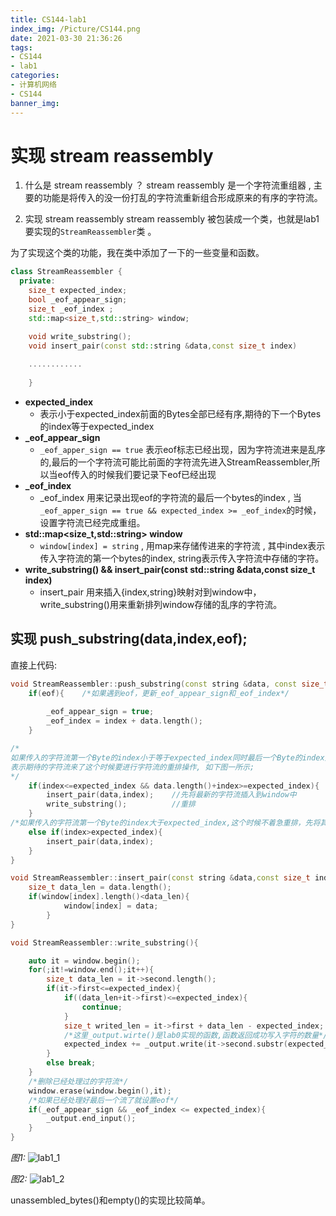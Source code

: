 ```yaml
---
title: CS144-lab1
index_img: /Picture/CS144.png
date: 2021-03-30 21:36:26
tags:
- CS144
- lab1
categories:
- 计算机网络
- CS144
banner_img:
---
```


# 实现 stream reassembly

1. 什么是 stream reassembly ？
stream reassembly 是一个字符流重组器 , 主要的功能是将传入的没一份打乱的字符流重新组合形成原来的有序的字符流。<br>

2. 实现 stream reassembly 
stream reassembly 被包装成一个类，也就是lab1要实现的`StreamReassembler`类 。

为了实现这个类的功能，我在类中添加了一下的一些变量和函数。
```C++
class StreamReassembler {
  private: 
	size_t expected_index;	
	bool _eof_appear_sign;		
	size_t _eof_index ;	
	std::map<size_t,std::string> window;

	void write_substring();
	void insert_pair(const std::string &data,const size_t index)
	
	............
	
	}
```
- **expected_index**
	- 表示小于expected_index前面的Bytes全部已经有序,期待的下一个Bytes的index等于expected_index
- **_eof_appear_sign**
	- `_eof_apper_sign == true` 表示eof标志已经出现，因为字符流进来是乱序的,最后的一个字符流可能比前面的字符流先进入StreamReassembler,所以当eof传入的时候我们要记录下eof已经出现
- **_eof_index**
	- _eof_index 用来记录出现eof的字符流的最后一个bytes的index , 当`_eof_apper_sign == true && expected_index >= _eof_index`的时候，设置字符流已经完成重组。
- **std::map<size_t,std::string> window**
	- `window[index] = string` , 用map来存储传进来的字符流 , 其中index表示传入字符流的第一个bytes的index, string表示传入字符流中存储的字符。
- **write_substring() && insert_pair(const std::string &data,const size_t index)**
	- insert_pair 用来插入{index,string}映射对到window中， write_substring()用来重新排列window存储的乱序的字符流。


## 实现 push_substring(data,index,eof);

直接上代码:<br>

```C++
void StreamReassembler::push_substring(const string &data, const size_t index, const bool eof) {
	if(eof){	/*如果遇到eof，更新_eof_appear_sign和_eof_index*/
	
		_eof_appear_sign = true;
		_eof_index = index + data.length();
	}

/*
如果传入的字符流第一个Byte的index小于等于expected_index同时最后一个Byte的index大于等于expected_index,
表示期待的字符流来了这个时候要进行字符流的重排操作, 如下图一所示;
*/
	if(index<=expected_index && data.length()+index>=expected_index){
		insert_pair(data,index);	//先将最新的字符流插入到window中
		write_substring();			//重排
	}
/*如果传入的字符流第一个Byte的index大于expected_index,这个时候不着急重排，先将其插入window中，等待重排,如下图二所示; */
	else if(index>expected_index){
		insert_pair(data,index);
	}
}

void StreamReassembler::insert_pair(const string &data,const size_t index){
	size_t data_len = data.length();
	if(window[index].length()<data_len){
			window[index] = data;
		}
}

void StreamReassembler::write_substring(){

	auto it = window.begin();
	for(;it!=window.end();it++){
		size_t data_len = it->second.length();
		if(it->first<=expected_index){
			if((data_len+it->first)<=expected_index){
				continue;
			}
			size_t writed_len = it->first + data_len - expected_index;
			/*这里_output.wirte()是lab0实现的函数,函数返回成功写入字符的数量*/
			expected_index += _output.write(it->second.substr(expected_index-it->first,writed_len));
		}
		else break;
	}
	/*删除已经处理过的字符流*/
	window.erase(window.begin(),it);
	/*如果已经处理好最后一个流了就设置eof*/
	if(_eof_appear_sign && _eof_index <= expected_index){
		_output.end_input();
	}
}

```
*图1:*
![lab1_1](lab1_1.png)

*图2:*
![lab1_2](lab1_2.png)

unassembled_bytes()和empty()的实现比较简单。
